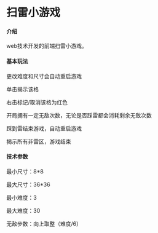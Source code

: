 # 扫雷小游戏

#### 介绍
web技术开发的前端扫雷小游戏。
#### 基本玩法

更改难度和尺寸会自动重启游戏

单击揭示该格

右击标记/取消该格为红色

开局拥有一定无敌次数，无论是否踩雷都会消耗剩余无敌次数

踩到雷结束游戏，自动重启游戏

揭示所有非雷区，游戏结束

#### 技术参数

最小尺寸：8*8

最大尺寸：36*36

最小难度：3

最大难度：30

无敌步数：向上取整（难度/6）

